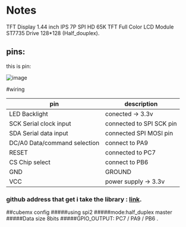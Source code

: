 # Notes
TFT Display 1.44 inch IPS 7P SPI HD 65K TFT Full Color LCD Module ST7735 Drive 128*128 (Half_douplex).
## pins:

this is pin: 

![image](/home/picture/photo_2023-11-16_14-28-16.jpg)

#wiring

|pin|description|
|-|-|
|LED Backlight| conected → 3.3v|
SCK Serial clock input | connected to SPI SCK pin
SDA Serial data input |connected SPI MOSI pin
DC/A0 Data/command selection |connect to PA9
RESET| connected to PC7
CS Chip select| connect to PB6
GND | GROUND
VCC | power supply → 3.3v



### github address that get i take the library : [link](https://github.com/Circuitshala/STM32).

##cubemx config
#####using spi2
#####mode:half_duplex master
#####Data size 8bits
#####GPIO_OUTPUT: PC7 / PA9 / PB6 . 




